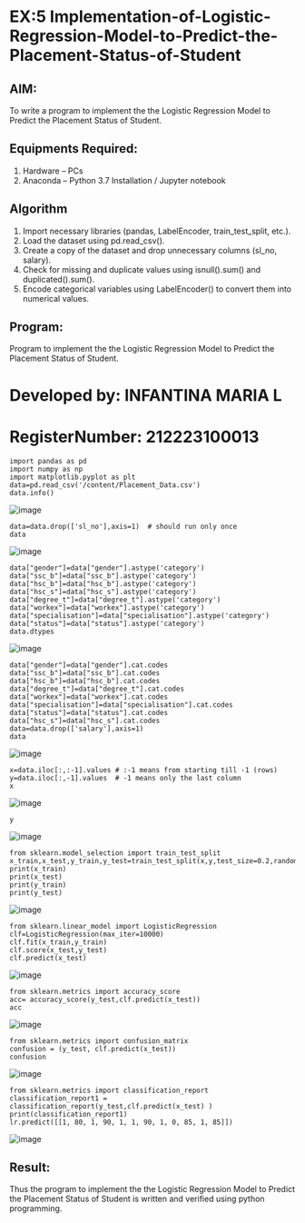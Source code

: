 # EX:5 Implementation-of-Logistic-Regression-Model-to-Predict-the-Placement-Status-of-Student

## AIM:
To write a program to implement the the Logistic Regression Model to Predict the Placement Status of Student.

## Equipments Required:
1. Hardware – PCs
2. Anaconda – Python 3.7 Installation / Jupyter notebook

## Algorithm
1. Import necessary libraries (pandas, LabelEncoder, train_test_split, etc.).
2. Load the dataset using pd.read_csv().
3. Create a copy of the dataset and drop unnecessary columns (sl_no, salary).
4. Check for missing and duplicate values using isnull().sum() and duplicated().sum().
5. Encode categorical variables using LabelEncoder() to convert them into numerical values. 

## Program:

Program to implement the the Logistic Regression Model to Predict the Placement Status of Student.
# Developed by: INFANTINA MARIA L
# RegisterNumber: 212223100013  
```
import pandas as pd
import numpy as np
import matplotlib.pyplot as plt
data=pd.read_csv('/content/Placement_Data.csv')
data.info()
```
![image](https://github.com/user-attachments/assets/1b3b39f6-1141-4b4f-af2c-840472668879)
```
data=data.drop(['sl_no'],axis=1)  # should run only once
data
```
![image](https://github.com/user-attachments/assets/96d623b9-4bf9-475a-b765-4f6158dd6e3c)
```
data["gender"]=data["gender"].astype('category')
data["ssc_b"]=data["ssc_b"].astype('category')
data["hsc_b"]=data["hsc_b"].astype('category')
data["hsc_s"]=data["hsc_s"].astype('category')
data["degree_t"]=data["degree_t"].astype('category')
data["workex"]=data["workex"].astype('category')
data["specialisation"]=data["specialisation"].astype('category')
data["status"]=data["status"].astype('category')
data.dtypes
```
![image](https://github.com/user-attachments/assets/4a646561-c08f-4e7d-8e3c-31c6d585309d)
```
data["gender"]=data["gender"].cat.codes
data["ssc_b"]=data["ssc_b"].cat.codes
data["hsc_b"]=data["hsc_b"].cat.codes
data["degree_t"]=data["degree_t"].cat.codes
data["workex"]=data["workex"].cat.codes
data["specialisation"]=data["specialisation"].cat.codes
data["status"]=data["status"].cat.codes
data["hsc_s"]=data["hsc_s"].cat.codes
data=data.drop(['salary'],axis=1)
data
```
![image](https://github.com/user-attachments/assets/9e00a82e-fc14-4a8a-9708-6af2d79aeff7)
```
x=data.iloc[:,:-1].values # :-1 means from starting till -1 (rows)
y=data.iloc[:,-1].values  # -1 means only the last column
x
```
![image](https://github.com/user-attachments/assets/18f50729-ef59-4d56-949f-8c54576d1d46)
```
y
```
![image](https://github.com/user-attachments/assets/a3b56579-bdca-483d-bf2a-a1bf9e448cbd)
```
from sklearn.model_selection import train_test_split
x_train,x_test,y_train,y_test=train_test_split(x,y,test_size=0.2,random_state=42)
print(x_train)
print(x_test)
print(y_train)
print(y_test)
```
![image](https://github.com/user-attachments/assets/2808d3f4-3b49-497b-8af3-831012308a99)
```
from sklearn.linear_model import LogisticRegression
clf=LogisticRegression(max_iter=10000)
clf.fit(x_train,y_train)
clf.score(x_test,y_test)
clf.predict(x_test)
```
![image](https://github.com/user-attachments/assets/ad872406-3b69-4e98-8d28-bbc56691857c)
```
from sklearn.metrics import accuracy_score
acc= accuracy_score(y_test,clf.predict(x_test))
acc
```
![image](https://github.com/user-attachments/assets/1a8ddfe5-68c6-484a-ba40-eeedc6efa3be)
```
from sklearn.metrics import confusion_matrix
confusion = (y_test, clf.predict(x_test))
confusion
```
![image](https://github.com/user-attachments/assets/594be4ad-f704-44d7-94ab-e93290ef06a3)
```
from sklearn.metrics import classification_report
classification_report1 = classification_report(y_test,clf.predict(x_test) )
print(classification_report1)
lr.predict([[1, 80, 1, 90, 1, 1, 90, 1, 0, 85, 1, 85]])
```
![image](https://github.com/user-attachments/assets/2c0a6e96-5f89-4e67-bd4e-fcd9ff10efad)


## Result:
Thus the program to implement the the Logistic Regression Model to Predict the Placement Status of Student is written and verified using python programming.
